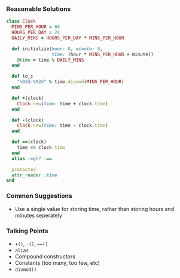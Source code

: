 ### Reasonable Solutions

```ruby
class Clock
  MINS_PER_HOUR = 60
  HOURS_PER_DAY = 24
  DAILY_MINS = HOURS_PER_DAY * MINS_PER_HOUR

  def initialize(hour: 0, minute: 0,
                 time: (hour * MINS_PER_HOUR + minute))
    @time = time % DAILY_MINS
  end

  def to_s
    "%02d:%02d" % time.divmod(MINS_PER_HOUR)
  end

  def +(clock)
    Clock.new(time: time + clock.time)
  end

  def -(clock)
    Clock.new(time: time - clock.time)
  end

  def ==(clock)
    time == clock.time
  end
  alias :eql? :==

  protected
  attr_reader :time
end
```

### Common Suggestions

- Use a single value for storing time, rather than storing hours and minutes seperately

### Talking Points

- `+()`, `-()`, `==()`
- `alias`
- Compound constructors
- Constants (too many, too few, etc)
- `divmod()`
